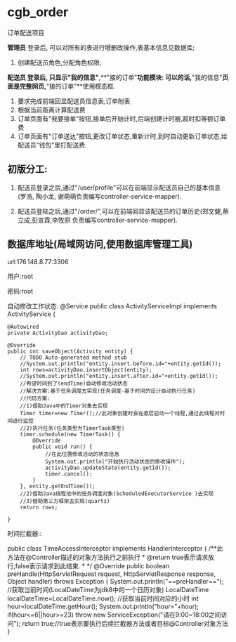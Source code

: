 # cgb_order

订单配送项目

**管理员** 登录后, 可以对所有的表进行增删改操作,表基本信息见数据库;

1. 创建配送员角色,分配角色权限;

**配送员 **登录后, 只显示**"我的信息"**,**"接的订单"**功能模块: 可以的话,**"我的信息"**页面是完整网页,**"接的订单"**使用模态框.

1. 要求完成前端回显配送员信息表,订单附表
2. 根据当前距离计算配送费
3. 订单页面有"我要接单"按钮,接单后开始计时,后端创建计时器,超时扣等额订单费
4. 订单页面有"订单送达"按钮,更改订单状态,重新计时,到时自动更新订单状态,给配送员"钱包"里打配送费.



## 初版分工:

1. 配送员登录之后,通过"/user/profile"可以在前端显示配送员自己的基本信息(罗浩, 陶小龙, 谢萌萌负责编写controller-service-mapper).

2. 配送员登陆之后,通过"/order/",可以在前端回显该配送员的订单历史(郑文健,蔡立成,彭宣霖,李牧原 负责编写controller-service-mapper).

   

## 数据库地址(局域网访问,使用数据库管理工具)

url:176.148.8.77:3306  

用户:root

密码:root


自动修改工作状态:
@Service
public class ActivityServiceImpl implements ActivityService {

	@Autowired
	private ActivityDao activityDao;
	
	@Override
	public int saveObject(Activity entity) {
		// TODO Auto-generated method stub
		//System.out.println("entity.insert.before.id="+entity.getId());
		int rows=activityDao.insertObject(entity);
		//System.out.println("entity.insert.after.id="+entity.getId());
		//希望时间到了(endTime)自动修改活动状态
		//解决方案:基于任务调度去实现(任务调度-基于时间的设计自动执行任务)
		//代码方案:
		//1)借助Java中的Timer对象去实现
		Timer timer=new Timer();//此对象创建时会在底层启动一个线程,通过此线程对时间进行监控
		//2)执行任务(任务类型为TimerTask类型)
		timer.schedule(new TimerTask() {
			@Override
			public void run() {
				//在此位置修改活动的状态信息
				System.out.println("开始执行活动状态的修改操作");
				activityDao.updateState(entity.getId());
				timer.cancel();
			}
		}, entity.getEndTime());
		//2)借助Java线程池中的任务调度对象(ScheduledExecutorService )去实现
		//3)借助第三方框架去实现(quartz)
		return rows;
	
	}
   
   时间拦截器::
   
   public class TimeAccessInterceptor implements HandlerInterceptor {
    /**此方法在@Controller描述的对象方法执行之前执行
     * @return true表示请求放行,false表示请求到此结束.
     * */
	@Override
	public boolean preHandle(HttpServletRequest request, HttpServletResponse response, Object handler)
			throws Exception {
		System.out.println("==preHandler==");
		//获取当前时间(LocalDateTime为jdk8中的一个日历对象)
		LocalDateTime localDateTime=LocalDateTime.now();
		//获取当前时间对应的小时
		int hour=localDateTime.getHour();
		System.out.println("hour="+hour);
		if(hour<=6||hour>=23) 
			throw new ServiceException("请在9:00~18:00之间访问");
		return true;//true表示要执行后续拦截器方法或者目标@Controller对象方法
	}
